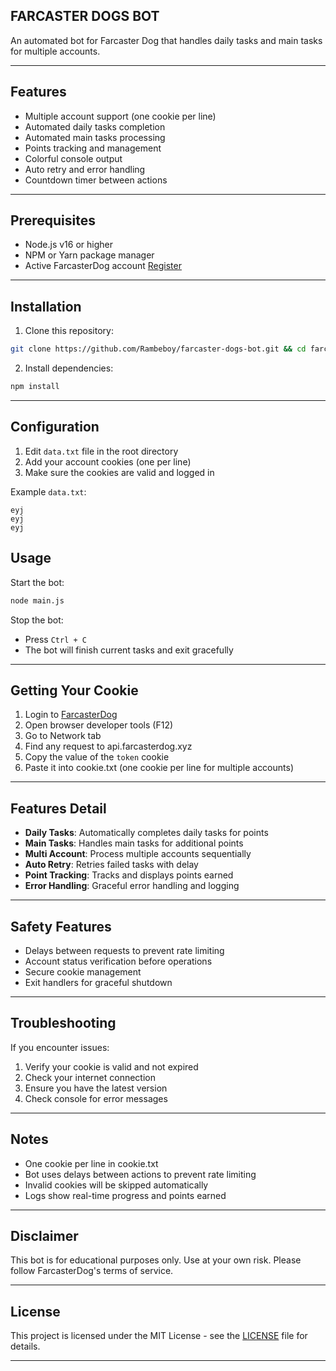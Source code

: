## FARCASTER DOGS BOT

An automated bot for Farcaster Dog that handles daily tasks and main tasks for multiple accounts.

---

## Features

- Multiple account support (one cookie per line)
- Automated daily tasks completion
- Automated main tasks processing
- Points tracking and management
- Colorful console output
- Auto retry and error handling
- Countdown timer between actions

---

## Prerequisites

- Node.js v16 or higher
- NPM or Yarn package manager
- Active FarcasterDog account [Register](https://farcasterdog.xyz)

---

## Installation

1. Clone this repository:

```bash
git clone https://github.com/Rambeboy/farcaster-dogs-bot.git && cd farcaster-dogs-bot
```

2. Install dependencies:

```bash
npm install
```

---

## Configuration

1. Edit `data.txt` file in the root directory
2. Add your account cookies (one per line)
3. Make sure the cookies are valid and logged in

Example `data.txt`:

```
eyj
eyj
eyj
```

## Usage

Start the bot:

```bash
node main.js
```

Stop the bot:

- Press `Ctrl + C`
- The bot will finish current tasks and exit gracefully

---

## Getting Your Cookie

1. Login to [FarcasterDog](https://farcasterdog.xyz/referral)
2. Open browser developer tools (F12)
3. Go to Network tab
4. Find any request to api.farcasterdog.xyz
5. Copy the value of the `token` cookie
6. Paste it into cookie.txt (one cookie per line for multiple accounts)

---

## Features Detail

- **Daily Tasks**: Automatically completes daily tasks for points
- **Main Tasks**: Handles main tasks for additional points
- **Multi Account**: Process multiple accounts sequentially
- **Auto Retry**: Retries failed tasks with delay
- **Point Tracking**: Tracks and displays points earned
- **Error Handling**: Graceful error handling and logging

---

## Safety Features

- Delays between requests to prevent rate limiting
- Account status verification before operations
- Secure cookie management
- Exit handlers for graceful shutdown

---

## Troubleshooting

If you encounter issues:

1. Verify your cookie is valid and not expired
2. Check your internet connection
3. Ensure you have the latest version
4. Check console for error messages

---

## Notes

- One cookie per line in cookie.txt
- Bot uses delays between actions to prevent rate limiting
- Invalid cookies will be skipped automatically
- Logs show real-time progress and points earned

---

## Disclaimer

This bot is for educational purposes only. Use at your own risk. Please follow FarcasterDog's terms of service.

---

## License

This project is licensed under the MIT License - see the [LICENSE](LICENSE) file for details.

---
